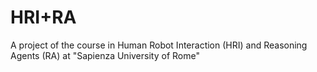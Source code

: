 # HRI+RA
A project of the course in Human Robot Interaction (HRI) and Reasoning Agents (RA) at "Sapienza University of Rome"
